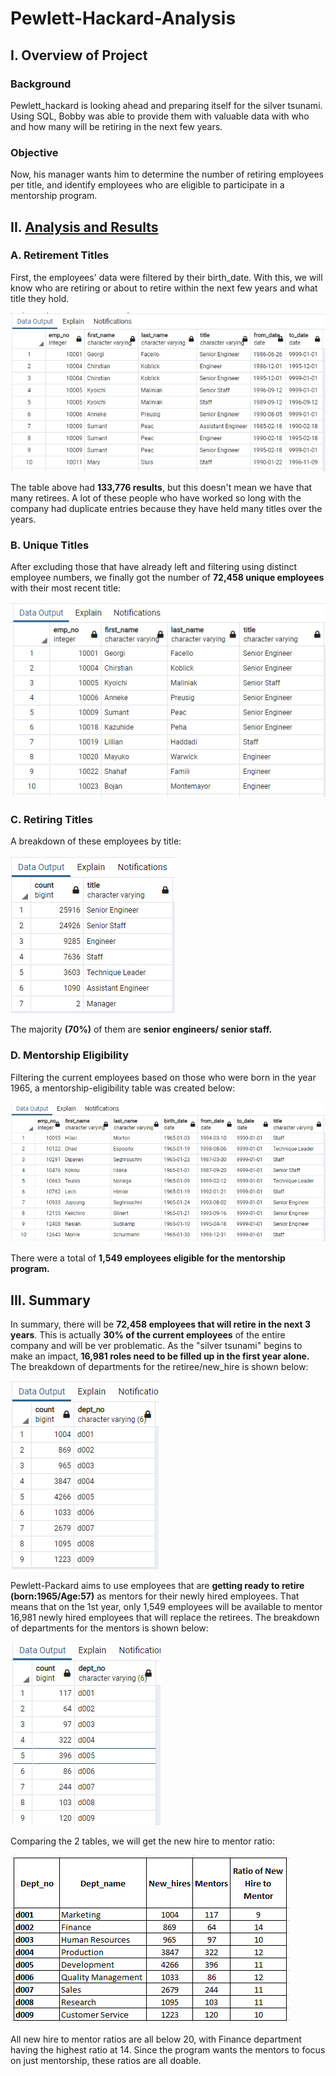 # Pewlett-Hackard-Analysis

## I. Overview of Project

### Background
Pewlett_hackard is looking ahead and preparing itself for the silver tsunami. Using SQL, Bobby was able to provide them with valuable data with who and how many will be retiring in the next few years. 

### Objective
Now, his manager wants him to determine the number of retiring employees per title, and identify employees who are eligible to participate in a mentorship program.



## II. [Analysis and Results](Queries/Employee_Database_challenge.sql)

### A. Retirement Titles
First, the employees' data were filtered by their birth_date. With this, we will know who are retiring or about to retire within the next few years and what title they hold. 

![](Pewlett-Hackard_Analysis_Folder/retirement_titles.PNG)

The table above had **133,776 results**, but this doesn't mean we have that many retirees. A lot of these people who have worked so long with the company had duplicate entries because they have held many titles over the years.


### B. Unique Titles

After excluding those that have already left and filtering using distinct employee numbers, we finally got the number of **72,458 unique employees** with their most recent title:

![](Pewlett-Hackard_Analysis_Folder/unique_titles.PNG)


### C. Retiring Titles

A breakdown of these employees by title:

![](Pewlett-Hackard_Analysis_Folder/retiring_titles.PNG)

The majority **(70%)** of them are **senior engineers/ senior staff.**


### D. Mentorship Eligibility

Filtering the current employees based on those who were born in the year 1965, a mentorship-eligibility table was created below:

![](Pewlett-Hackard_Analysis_Folder/mentorship_eligibility.PNG)

There were a total of **1,549 employees eligible for the mentorship program.**


## III. Summary

In summary, there will be **72,458 employees that will retire in the next 3 years**. This is actually **30% of the current employees** of the entire company and will be ver problematic. As the "silver tsunami" begins to make an impact, **16,981 roles need to be filled up in the first year alone.** The breakdown of departments for the retiree/new_hire is shown below:

![](Pewlett-Hackard_Analysis_Folder/first_year_dep.PNG)

Pewlett-Packard aims to use employees that are **getting ready to retire (born:1965/Age:57)** as mentors for their newly hired employees. That means that on the 1st year, only 1,549 employees will be available to mentor 16,981 newly hired employees that will replace the retirees. The breakdown of departments for the mentors is shown below:

![](Pewlett-Hackard_Analysis_Folder/mentor_dep.PNG)

Comparing the 2 tables, we will get the new hire to mentor ratio:

![](Pewlett-Hackard_Analysis_Folder/newhire_mentor_ratio.PNG)

All new hire to mentor ratios are all below 20, with Finance department having the highest ratio at 14. Since the program wants the mentors to focus on just mentorship, these ratios are all doable.
